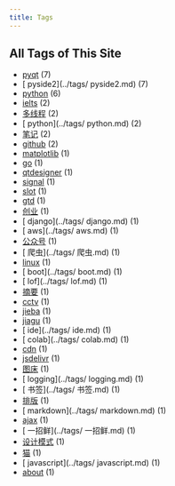 ```yaml
---
title: Tags
---
```

## All Tags of This Site
* [pyqt](../tags/pyqt.md) (7)
* [ pyside2](../tags/ pyside2.md) (7)
* [python](../tags/python.md) (6)
* [ielts](../tags/ielts.md) (2)
* [多线程](../tags/多线程.md) (2)
* [ python](../tags/ python.md) (2)
* [笔记](../tags/笔记.md) (2)
* [github](../tags/github.md) (2)
* [matplotlib](../tags/matplotlib.md) (1)
* [go](../tags/go.md) (1)
* [qtdesigner](../tags/qtdesigner.md) (1)
* [signal](../tags/signal.md) (1)
* [slot](../tags/slot.md) (1)
* [gtd](../tags/gtd.md) (1)
* [创业](../tags/创业.md) (1)
* [ django](../tags/ django.md) (1)
* [ aws](../tags/ aws.md) (1)
* [公众号](../tags/公众号.md) (1)
* [ 爬虫](../tags/ 爬虫.md) (1)
* [linux](../tags/linux.md) (1)
* [ boot](../tags/ boot.md) (1)
* [ lof](../tags/ lof.md) (1)
* [摘要](../tags/摘要.md) (1)
* [cctv](../tags/cctv.md) (1)
* [jieba](../tags/jieba.md) (1)
* [jiagu](../tags/jiagu.md) (1)
* [ ide](../tags/ ide.md) (1)
* [ colab](../tags/ colab.md) (1)
* [cdn](../tags/cdn.md) (1)
* [jsdelivr](../tags/jsdelivr.md) (1)
* [图床](../tags/图床.md) (1)
* [ logging](../tags/ logging.md) (1)
* [ 书签](../tags/ 书签.md) (1)
* [排版](../tags/排版.md) (1)
* [ markdown](../tags/ markdown.md) (1)
* [ajax](../tags/ajax.md) (1)
* [ 一招鲜](../tags/ 一招鲜.md) (1)
* [设计模式](../tags/设计模式.md) (1)
* [猫](../tags/猫.md) (1)
* [ javascript](../tags/ javascript.md) (1)
* [about](../tags/about.md) (1)